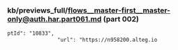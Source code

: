 ### kb/previews_full/flows__master-first__master-only@auth.har.part061.md (part 002)

```md
ptId": "10833",
                "url": "https://n958200.alteg.io
```

```
